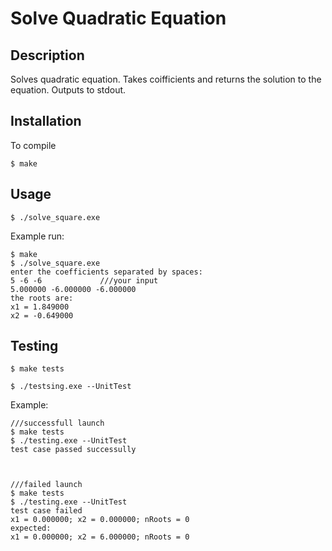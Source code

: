 # Solve Quadratic Equation
## Description
Solves quadratic equation. Takes coifficients and returns the solution to the equation. Outputs to stdout.

## Installation
To compile 
```
$ make
```
## Usage
```
$ ./solve_square.exe
```
Example run:
```
$ make
$ ./solve_square.exe
enter the coefficients separated by spaces:
5 -6 -6             ///your input
5.000000 -6.000000 -6.000000
the roots are:
x1 = 1.849000
x2 = -0.649000
```

## Testing
```
$ make tests
```
```
$ ./testsing.exe --UnitTest
```
Example:

    ///successfull launch
    $ make tests
    $ ./testing.exe --UnitTest
    test case passed successully



    ///failed launch
    $ make tests
    $ ./testing.exe --UnitTest
    test case failed
    x1 = 0.000000; x2 = 0.000000; nRoots = 0
    expected:
    x1 = 0.000000; x2 = 6.000000; nRoots = 0


